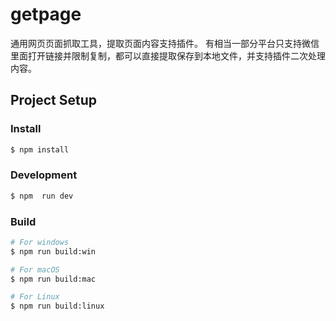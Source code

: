 # getpage

通用网页页面抓取工具，提取页面内容支持插件。
有相当一部分平台只支持微信里面打开链接并限制复制，都可以直接提取保存到本地文件，并支持插件二次处理内容。

## Project Setup

### Install

```bash
$ npm install
```

### Development

```bash
$ npm  run dev
```

### Build

```bash
# For windows
$ npm run build:win

# For macOS
$ npm run build:mac

# For Linux
$ npm run build:linux
```
